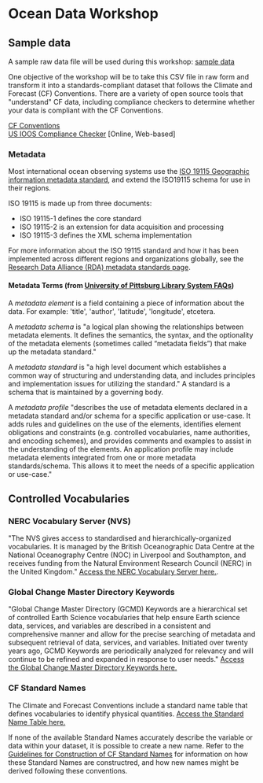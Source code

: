 # Ocean Data Workshop

## Sample data

A sample raw data file will be used during this workshop:
[sample data](sample_data/wsp_wave_buoy_raw.csv)

One objective of the workshop will be to take this CSV file in raw form and transform it into a standards-compliant dataset that follows the Climate and Forecast (CF) Conventions. There are a variety of open source tools that "understand" CF data, including compliance checkers to determine whether your data is compliant with the CF Conventions.

[CF Conventions](https://cfconventions.org)  
[US IOOS Compliance Checker](https://compliance.ioos.us/index.html) [Online, Web-based]


### Metadata


Most international ocean observing systems use the [ISO 19115 Geographic information metadata standard](https://www.iso.org/standard/53798.html), and extend the ISO19115 schema for use in their regions. 

ISO 19115 is made up from three documents:
* ISO 19115-1 defines the core standard
* ISO 19115-2 is an extension for data acquisition and processing
* ISO 19115-3 defines the XML schema implementation

For more information about the ISO 19115 standard and how it has been implemented across different regions and organizations globally, see the [Research Data Alliance (RDA) metadata standards page](https://rdamsc.bath.ac.uk/msc/m22).

#### Metadata Terms (from [University of Pittsburg Library System FAQs](https://pitt.libanswers.com/faq/214800))

A *metadata element* is a field containing a piece of information about the data. For example: 'title', 'author', 'latitude', 'longitude', etcetera.

A *metadata schema* is "a logical plan showing the relationships between metadata elements. It defines the semantics, the syntax, and the optionality of the metadata elements (sometimes called “metadata fields”) that make up the metadata standard."

A *metadata standard* is "a high level document which establishes a common way of structuring and understanding data, and includes principles and implementation issues for utilizing the standard." A standard is a schema that is maintained by a governing body.

A *metadata profile* "describes the use of metadata elements declared in a metadata standard and/or schema for a specific application or use-case. It adds rules and guidelines on the use of the elements, identifies element obligations and constraints (e.g. controlled vocabularies, name authorities, and encoding schemes), and provides comments and examples to assist in the understanding of the elements. An application profile may include metadata elements integrated from one or more metadata standards/schema. This allows it to meet the needs of a specific application or use-case."

## Controlled Vocabularies

### NERC Vocabulary Server (NVS)

"The NVS gives access to standardised and hierarchically-organized vocabularies. It is managed by the British Oceanographic Data Centre at the National Oceanography Centre (NOC) in Liverpool and Southampton, and receives funding from the Natural Environment Research Council (NERC) in the United Kingdom." [Access the NERC Vocabulary Server here.](http://vocab.nerc.ac.uk).

### Global Change Master Directory Keywords

"Global Change Master Directory (GCMD) Keywords are a hierarchical set of controlled Earth Science vocabularies that help ensure Earth science data, services, and variables are described in a consistent and comprehensive manner and allow for the precise searching of metadata and subsequent retrieval of data, services, and variables. Initiated over twenty years ago, GCMD Keywords are periodically analyzed for relevancy and will continue to be refined and expanded in response to user needs." [Access the Global Change Master Directory Keywords here.](https://www.earthdata.nasa.gov/learn/find-data/idn/gcmd-keywords)

### CF Standard Names

The Climate and Forecast Conventions include a standard name table that defines vocabularies to identify physical quantities. [Access the Standard Name Table here.](https://cfconventions.org/Data/cf-standard-names/current/build/cf-standard-name-table.html)

If none of the available Standard Names accurately describe the variable or data within your dataset, it is possible to create a new name. Refer to the [Guidelines for Construction of CF Standard Names](http://cfconventions.org/Data/cf-standard-names/docs/guidelines.html) for information on how these Standard Names are constructred, and how new names might be derived following these conventions.
